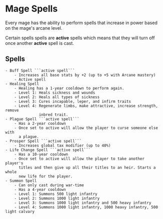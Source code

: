 # Mage Spells

Every mage has the ability to perform spells that increase in power based on the
mage's arcane level.

Certain spells spells are **active** spells which means that they will turn off
once another **active** spell is cast.

## Spells
    - Buff Spell ```active spell```
        - Increases all base stats by +2 (up to +5 with Arcane mastery)
        - Active spell
    - Healing Spell
        - Healing has a 1-year cooldown to perform again.
        - Level 1: Heals sickness and wounds
        - Level 2: Heals all types of sickness
        - Level 3: Cures incapable, leper, and infirm traits
        - Level 4: Regenerate limbs, make attractive, increase strength, remove
                   inbred trait.
    - Plague Spell ```active spell```
        - Has a 2-year cooldown
        - Once set to active will allow the player to curse someone else with
          a plague.
    - Prosper Spell ```active spell```
        - Increases global tax modifier (up to 40%)
    - Life Change Spell ```active spell```
        - Has a 10-year cooldown
        - Once set to active will allow the player to take another player's
          titles and then give up all their titles to an heir. Starts a whole
          new life for the player.
    - Summon Spell
        - Can only cast during war-time
        - Has a 4-year cooldown
        - Level 1: Summons 500 light infantry
        - Level 2: Summons 1000 light infantry
        - Level 3: Summons 1000 light infantry and 500 heavy infantry
        - Level 4: Summons 1000 light infantry, 1000 heavy infantry, 500 light calvary
